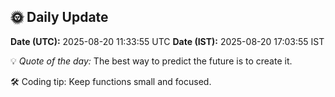 ## 🌞 Daily Update

**Date (UTC):** 2025-08-20 11:33:55 UTC
**Date (IST):** 2025-08-20 17:03:55 IST

💡 *Quote of the day:* The best way to predict the future is to create it.

🛠️ Coding tip: Keep functions small and focused.
